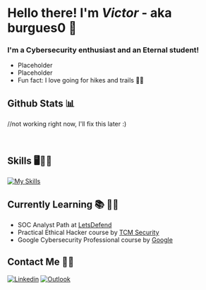 # Hello there! I'm *Victor* - aka burgues0 👋

### I'm a Cybersecurity enthusiast and an Eternal student!
- Placeholder
- Placeholder
- Fun fact: I love going for hikes and trails 🌄🗻

## Github Stats 📊

//not working right now, I'll fix this later :)

<br>

## Skills 🖥️👨‍💻

[![My Skills](https://skillicons.dev/icons?i=py,linux,bash,powershell,java,cpp,django,mysql)](https://skillicons.dev)

## Currently Learning 📚 👨‍🎓 
- SOC Analyst Path at [LetsDefend]()
- Practical Ethical Hacker course by [TCM Security]()
- Google Cybersecurity Professional course by [Google]()

## Contact Me 📲📧

[![Linkedin](https://img.shields.io/badge/-LinkedIn-blue?style=flat&logo=Linkedin&logoColor=white)](https://www.linkedin.com/in/victor-pinheiro-palmeira/)
[![Outlook](https://img.shields.io/badge/Microsoft_Outlook-0078D4?style=flat&logo=microsoft-outlook&logoColor=white)](mailto:victordpp@outlook.com)
